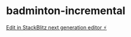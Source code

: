 # badminton-incremental

[Edit in StackBlitz next generation editor ⚡️](https://stackblitz.com/~/github.com/cskiwi/badminton-incremental)